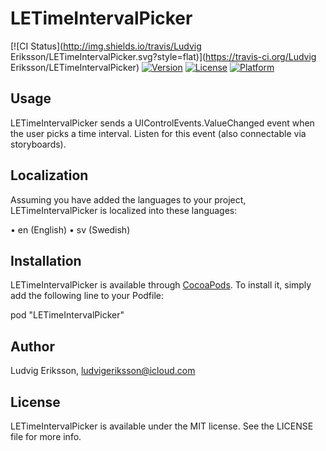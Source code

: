 # LETimeIntervalPicker

[![CI Status](http://img.shields.io/travis/Ludvig Eriksson/LETimeIntervalPicker.svg?style=flat)](https://travis-ci.org/Ludvig Eriksson/LETimeIntervalPicker)
[![Version](https://img.shields.io/cocoapods/v/LETimeIntervalPicker.svg?style=flat)](http://cocoapods.org/pods/LETimeIntervalPicker)
[![License](https://img.shields.io/cocoapods/l/LETimeIntervalPicker.svg?style=flat)](http://cocoapods.org/pods/LETimeIntervalPicker)
[![Platform](https://img.shields.io/cocoapods/p/LETimeIntervalPicker.svg?style=flat)](http://cocoapods.org/pods/LETimeIntervalPicker)

## Usage

LETimeIntervalPicker sends a UIControlEvents.ValueChanged event when the user picks a time interval. Listen for this event (also connectable via storyboards).

## Localization

Assuming you have added the languages to your project, LETimeIntervalPicker is localized into these languages:

• en (English)
• sv (Swedish)

## Installation

LETimeIntervalPicker is available through [CocoaPods](http://cocoapods.org). To install
it, simply add the following line to your Podfile:

pod "LETimeIntervalPicker"

## Author

Ludvig Eriksson, ludvigeriksson@icloud.com

## License

LETimeIntervalPicker is available under the MIT license. See the LICENSE file for more info.